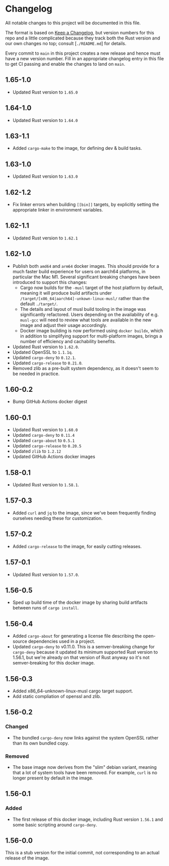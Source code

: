 # Changelog
All notable changes to this project will be documented in this file.

The format is based on [Keep a Changelog](https://keepachangelog.com/en/1.0.0/),
but version numbers for this repo and a little complicated because they track
both the Rust version and our own changes no top; consult [`./README.md`] for details.

Every commit to `main` in this project creates a new release and hence must have
a new version number. Fill in an appropriate changelog entry in this file to
get CI passing and enable the changes to land on `main`.

## 1.65-1.0

- Updated Rust version to `1.65.0`

## 1.64-1.0

- Updated Rust version to `1.64.0`

## 1.63-1.1

- Added `cargo-make` to the image, for defining dev & build tasks.

## 1.63-1.0

- Updated Rust version to `1.63.0`

## 1.62-1.2

- Fix linker errors when building `[[bin]]` targets, by explicitly setting the
  appropriate linker in environment variables.

## 1.62-1.1

- Updated Rust version to `1.62.1`

## 1.62-1.0

- Publish both `amd64` and `arm64` docker images. This should provide
  for a much faster build experience for users on aarch64 platforms,
  in particular the Mac M1. Several significant breaking changes have
  been introduced to support this changes:
  - Cargo now builds for the `-musl` target of the host platform by default, meaning
    it will produce build artifacts under `/target/[x86_64|aarch64]-unkown-linux-musl/`
    rather than the default `./target/`.
  - The details and layout of musl build tooling in the image was significantly
    refactored. Users depending on the availability of e.g. `musl-gcc` will need
    to review what tools are available in the new image and adjust their usage
    accordingly.
  - Docker image building is now performed using `docker buildx`, which in addition
    to simplifying support for multi-platform images, brings a number of efficiency
    and cachability benefits.
- Updated Rust version to `1.62.0`.
- Updated OpenSSL to `1.1.1q`.
- Updated `cargo-deny` to `0.12.1`.
- Updated `cargo-release` to `0.21.0`.
- Removed zlib as a pre-built system dependency, as it doesn't seem to be
  needed in practice.

## 1.60-0.2

- Bump GitHub Actions docker digest

## 1.60-0.1

- Updated Rust version to `1.60.0`
- Updated `cargo-deny` to `0.11.4`
- Updated `cargo-about` to `0.5.1`
- Updated `cargo-release` to `0.20.5`
- Updated `zlib` to `1.2.12`
- Updated GitHub Actions docker images

## 1.58-0.1

- Updated Rust version to `1.58.1`.

## 1.57-0.3

- Added `curl` and `jq` to the image, since we've been frequently finding
  ourselves needing these for customization.

## 1.57-0.2

- Added `cargo-release` to the image, for easily cutting releases.

## 1.57-0.1

- Updated Rust version to `1.57.0`.

## 1.56-0.5

- Sped up build time of the docker image by sharing build artifacts
  between runs of `cargo install`.

## 1.56-0.4

- Added `cargo-about` for generating a license file describing the
  open-source dependencies used in a project.
- Updated `cargo-deny` to v0.11.0. This is a semver-breaking change
  for `cargo-deny` because it updated its minimum supported Rust version
  to 1.56.1, but we're already on that version of Rust anyway so it's
  not semver-breaking for this docker image.

## 1.56-0.3

- Added x86_64-unknown-linux-musl cargo target support.
- Add static compliation of openssl and zlib.

## 1.56-0.2

### Changed

- The bundled `cargo-deny` now links against the system OpenSSL rather than
  its own bundled copy.

### Removed

- The base image now derives from the "slim" debian variant, meaning that
  a lot of system tools have been removed. For example, `curl` is no longer
  present by default in the image.

## 1.56-0.1

### Added

- The first release of this docker image, including Rust version `1.56.1` and
  some basic scripting around `cargo-deny`.

## 1.56-0.0

This is a stub version for the initial commit, not corresponding to an
actual release of the image.
